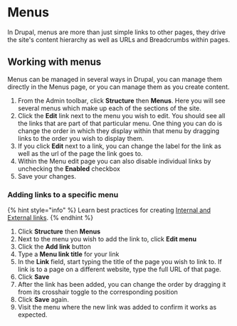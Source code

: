 # Menus

In Drupal, menus are more than just simple links to other pages, they drive the site's content hierarchy as well as URLs and Breadcrumbs within pages.

## Working with menus

Menus can be managed in several ways in Drupal, you can manage them directly in the Menus page, or you can manage them as you create content.

1. From the Admin toolbar, click **Structure** then **Menus**. Here you will see several menus which make up each of the sections of the site.
2. Click the **Edit** link next to the menu you wish to edit. You should see all the links that are part of that particular menu. One thing you can do is change the order in which they display within that menu by dragging links to the order you wish to display them.
3. If you click **Edit** next to a link, you can change the label for the link as well as the url of the page the link goes to.
4. Within the Menu edit page you can also disable individual links by unchecking the **Enabled** checkbox
5. Save your changes.

### Adding links to a specific menu

{% hint style="info" %}
 Learn best practices for creating [Internal and External links](../tasks/links.md).
{% endhint %}

1. Click **Structure** then **Menus**
1. Next to the menu you wish to add the link to, click **Edit menu**
1. Click the **Add link** button
1. Type a **Menu link title** for your link
1. In the **Link** field, start typing the title of the page you wish to link to. If link is to a page on a different website, type the full URL of that page.
1. Click **Save**
1. After the link has been added, you can change the order by dragging it from its crosshair toggle to the corresponding position
1. Click **Save** again.
1. Visit the menu where the new link was added to confirm it works as expected.
